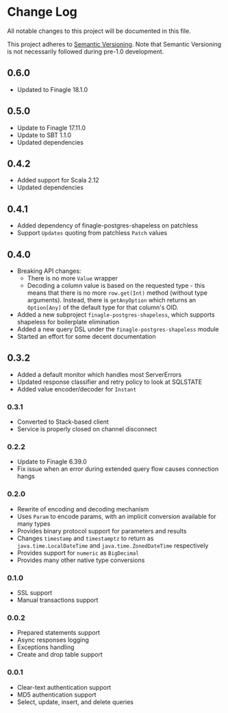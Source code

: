 # Change Log
All notable changes to this project will be documented in this file.

This project adheres to [Semantic Versioning](http://semver.org/). Note that Semantic Versioning is not
necessarily followed during pre-1.0 development.

## 0.6.0
* Updated to Finagle 18.1.0

## 0.5.0
* Update to Finagle 17.11.0
* Update to SBT 1.1.0
* Updated dependencies

## 0.4.2
* Added support for Scala 2.12
* Updated dependencies

## 0.4.1
* Added dependency of finagle-postgres-shapeless on patchless
* Support `Updates` quoting from patchless `Patch` values

## 0.4.0
* Breaking API changes:
  * There is no more `Value` wrapper
  * Decoding a column value is based on the requested type - this means that there is no more `row.get(Int)` method
    (without type arguments). Instead, there is `getAnyOption` which returns an `Option[Any]` of the default type for
    that column's OID.
* Added a new subproject `finagle-postgres-shapeless`, which supports shapeless for boilerplate elimination
* Added a new query DSL under the `finagle-postgres-shapeless` module
* Started an effort for some decent documentation

## 0.3.2
* Added a default monitor which handles most ServerErrors
* Updated response classifier and retry policy to look at SQLSTATE
* Added value encoder/decoder for `Instant`

### 0.3.1
* Converted to Stack-based client
* Service is properly closed on channel disconnect

### 0.2.2
* Update to Finagle 6.39.0
* Fix issue when an error during extended query flow causes connection hangs

### 0.2.0
* Rewrite of encoding and decoding mechanism
* Uses `Param` to encode params, with an implicit conversion available for many types
* Provides binary protocol support for parameters and results
* Changes `timestamp` and `timestamptz` to return as `java.time.LocalDateTime` and `java.time.ZonedDateTime` respectively
* Provides support for `numeric` as `BigDecimal`
* Provides many other native type conversions

### 0.1.0
* SSL support
* Manual transactions support

### 0.0.2
* Prepared statements support
* Async responses logging
* Exceptions handling
* Create and drop table support

### 0.0.1
* Clear-text authentication support
* MD5 authentication support
* Select, update, insert, and delete queries

